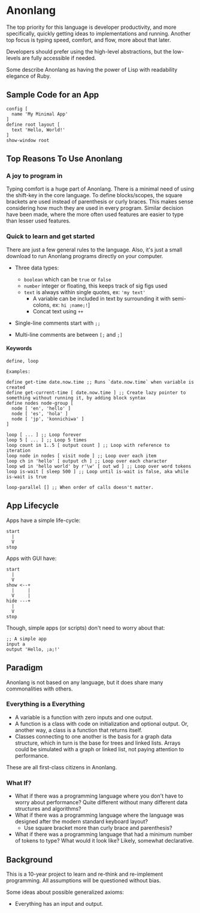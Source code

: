 # Anonlang #

The top priority for this language is developer productivity, and more specifically, quickly getting ideas to implementations and running. Another top focus is typing speed, comfort, and flow, more about that later.

Developers should prefer using the high-level abstractions, but the low-levels are fully accessible if needed.

Some describe Anonlang as having the power of Lisp with readability elegance of Ruby.

<!-- Anonlang: An abstraction of language, that you can program in. -->



## Sample Code for an App ##

    config [
      name 'My Minimal App'
    ]
    define root layout [
      text 'Hello, World!'
    ]
    show-window root



## Top Reasons To Use Anonlang ##

### A joy to program in ###
Typing comfort is a huge part of Anonlang. There is a minimal need of using the shift-key in the core language. To define blocks/scopes, the square brackets are used instead of parenthesis or curly braces. This makes sense considering how much they are used in every program. Similar decision have been made, where the more often used features are easier to type than lesser used features.

### Quick to learn and get started ###
There are just a few general rules to the language. Also, it's just a small download to run Anonlang programs directly on your computer.


- Three data types:
  - `boolean` which can be `true` or `false`
  - `number` integer or floating, this keeps track of sig figs used
  - `text` is always within single quotes, ex: `'my text'`
    - A variable can be included in text by surrounding it with semi-colons, ex: `hi ;name;!`]
    - Concat text using `++`

- Single-line comments start with `;;`
- Multi-line comments are between `[;` and `;]`


#### Keywords ####

    define, loop

    Examples:

    define get-time date.now.time ;; Runs `date.now.time` when variable is created
    define get-current-time [ date.now.time ] ;; Create lazy pointer to something without running it, by adding block syntax
    define nodes node-group [
      node [ 'en', 'hello' ]
      node [ 'es', 'hola' ]
      node [ 'jp', 'konnichiwa' ]
    ]

    loop [ ... ] ;; Loop forever
    loop 5 [ ... ] ;; Loop 5 times
    loop count in 1..5 [ output count ] ;; Loop with reference to iteration
    loop node in nodes [ visit node ] ;; Loop over each item
    loop ch in 'hello' [ output ch ] ;; Loop over each character
    loop wd in 'hello world' by r'\w' [ out wd ] ;; Loop over word tokens
    loop is-wait [ sleep 500 ] ;; Loop until is-wait is false, aka while is-wait is true

    loop-parallel [] ;; When order of calls doesn't matter.



## App Lifecycle ##

Apps have a simple life-cycle:

    start
      |
      V
    stop

Apps with GUI have:

    start
      |
      V
    show <--+
      |     |
      V     |
    hide ---+
      |
      V
    stop

Though, simple apps (or scripts) don't need to worry about that:

    ;; A simple app
    input a
    output 'Hello, ;a;!'



## Paradigm ##
Anonlang is not based on any language, but it does share many commonalities with others.

### Everything is a Everything ###

- A variable is a function with zero inputs and one output.
- A function is a class with code on initialization and optional output. Or, another way, a class is a function that returns itself.
- Classes connecting to one another is the basis for a graph data structure, which in turn is the base for trees and linked lists. Arrays could be simulated with a graph or linked list, not paying attention to performance.

These are all first-class citizens in Anonlang.

### What If? ###

- What if there was a programming language where you don't have to worry about performance? Quite different without many different data structures and algorithms?
- What if there was a programming language where the language was designed after the modern standard keyboard layout?
  - Use square bracket more than curly brace and parenthesis?
- What if there was a programming language that had a minimum number of tokens to type? What would it look like? Likely, somewhat declarative.



## Background ##
This is a 10-year project to learn and re-think and re-implement programming. All assumptions will be questioned without bias.

Some ideas about possible generalized axioms:

- Everything has an input and output.





<!-- Design Philosophy: Re-using common syntax is NOT a requirement. -->
